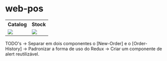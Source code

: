 # web-pos

<table>
  <thread>
    <th>
      Catalog
    </th>
    <th>
      Stock
    </th>
  </thread>
  <tr>
    <td>
      <image src="https://github.com/CumbucaBr/web-pos/blob/main/design/catalago-pos.png?raw=true" />
    </td>
    <td>
      <image src="https://github.com/CumbucaBr/web-pos/blob/main/design/stock.png?raw=true" />
    </td>
  </tr>
</table>


TODO's
    -> Separar em dois componentes o [New-Order] e o [Order-History]
    -> Padronizar a forma de uso do Redux
    -> Criar um componente de alert reutilizável.